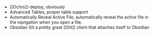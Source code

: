 - [[Ochrs]]-deploy, obviously
- Advanced Tables, proper table support
- Automatically Reveal Active File, automatically reveal the active file in the navigation when you open a file.
- Obsidian Git a pretty great [[Git]] client that attaches itself to Obsidian

